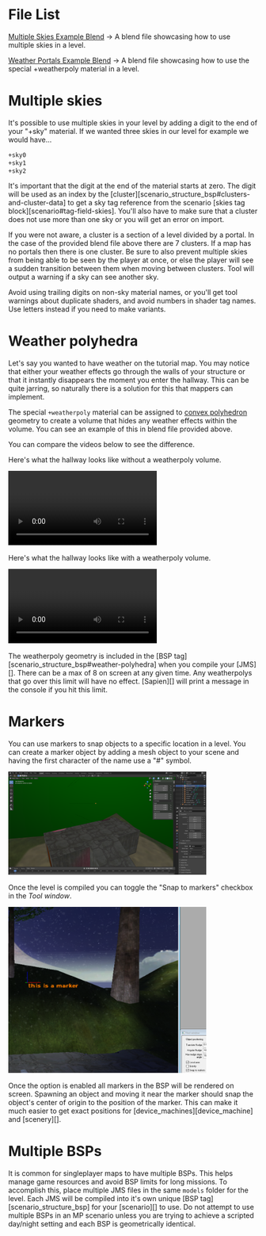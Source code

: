 # File List
[Multiple Skies Example Blend](https://drive.google.com/file/d/1k55u_cATxIHayTQeFGjXz58tlTpUuCV2/view?usp=sharing) -> A blend file showcasing how to use multiple skies in a level.

[Weather Portals Example Blend](https://drive.google.com/file/d/1Nfjg2E7CP_rxpt9UIshCljRT3pCMkfXD/view?usp=sharing) -> A blend file showcasing how to use the special +weatherpoly material in a level.

# Multiple skies
It's possible to use multiple skies in your level by adding a digit to the end of your "+sky" material. If we wanted three skies in our level for example we would have...

```
+sky0
+sky1
+sky2
```

It's important that the digit at the end of the material starts at zero. The digit will be used as an index by the [cluster][scenario_structure_bsp#clusters-and-cluster-data] to get a sky tag reference from the scenario [skies tag block][scenario#tag-field-skies]. You'll also have to make sure that a cluster does not use more than one sky or you will get an error on import.

If you were not aware, a cluster is a section of a level divided by a portal. In the case of the provided blend file above there are 7 clusters. If a map has no portals then there is one cluster. Be sure to also prevent multiple skies from being able to be seen by the player at once, or else the player will see a sudden transition between them when moving between clusters. Tool will output a warning if a sky can see another sky.

Avoid using trailing digits on non-sky material names, or you'll get tool warnings about duplicate shaders, and avoid numbers in shader tag names. Use letters instead if you need to make variants.

# Weather polyhedra
Let's say you wanted to have weather on the tutorial map. You may notice that either your weather effects go through the walls of your structure or that it instantly disappears the moment you enter the hallway. This can be quite jarring, so naturally there is a solution for this that mappers can implement.

The special `+weatherpoly` material can be assigned to [convex polyhedron][wiki-polyhedron] geometry to create a volume that hides any weather effects within the volume. You can see an example of this in blend file provided above.

You can compare the videos below to see the difference.

Here's what the hallway looks like without a weatherpoly volume.

<a href="5B.mp4" target="_blank">
	<video controls>
		<source src="5B.mp4" type="video/mp4">
	</video>
</a>

Here's what the hallway looks like with a weatherpoly volume.

<a href="5C.mp4" target="_blank">
	<video controls>
		<source src="5C.mp4" type="video/mp4">
	</video>
</a>

The weatherpoly geometry is included in the [BSP tag][scenario_structure_bsp#weather-polyhedra] when you compile your [JMS][]. There can be a max of 8 on screen at any given time. Any weatherpolys that go over this limit will have no effect. [Sapien][] will print a message in the console if you hit this limit.

# Markers
You can use markers to snap objects to a specific location in a level. You can create a marker object by adding a mesh object to your scene and having the first character of the name use a "#" symbol.

<a href="5D.png" target="_blank">
	<img src="5D.png" title="An example of a marker in a scene." style="max-width: 400px; height: auto; "/>
</a>

Once the level is compiled you can toggle the "Snap to markers" checkbox in the _Tool window_.

<a href="5E.png" target="_blank">
	<img src="5E.png" title="Here is where you can find the option along with what should show up in the game view once you enable it." style="max-width: 400px; height: auto; "/>
</a>

Once the option is enabled all markers in the BSP will be rendered on screen. Spawning an object and moving it near the marker should snap the object's center of origin to the position of the marker. This can make it much easier to get exact positions for [device_machines][device_machine] and [scenery][].

# Multiple BSPs
It is common for singleplayer maps to have multiple BSPs. This helps manage game resources and avoid BSP limits for long missions. To accomplish this, place multiple JMS files in the same `models` folder for the level. Each JMS will be compiled into it's own unique [BSP tag][scenario_structure_bsp] for your [scenario][] to use. Do not attempt to use multiple BSPs in an MP scenario unless you are trying to achieve a scripted day/night setting and each BSP is geometrically identical.

[wiki-polyhedron]: https://en.wikipedia.org/wiki/Convex_polytope
